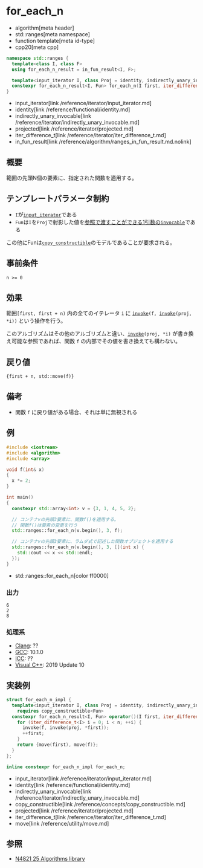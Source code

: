 # for_each_n
* algorithm[meta header]
* std::ranges[meta namespace]
* function template[meta id-type]
* cpp20[meta cpp]

```cpp
namespace std::ranges {
  template<class I, class F>
  using for_each_n_result = in_fun_result<I, F>;

  template<input_iterator I, class Proj = identity, indirectly_unary_invocable<projected<I, Proj>> Fun>
  constexpr for_each_n_result<I, Fun> for_each_n(I first, iter_difference_t<I> n, Fun f, Proj proj = {});
}
```
* input_iterator[link /reference/iterator/input_iterator.md]
* identity[link /reference/functional/identity.md]
* indirectly_unary_invocable[link /reference/iterator/indirectly_unary_invocable.md]
* projected[link /reference/iterator/projected.md]
* iter_difference_t[link /reference/iterator/iter_difference_t.md]
* in_fun_result[link /reference/algorithm/ranges_in_fun_result.md.nolink]

## 概要
範囲の先頭N個の要素に、指定された関数を適用する。

## テンプレートパラメータ制約
- `I`が[`input_iterator`](/reference/iterator/input_iterator.md)である
- `Fun`は`I`を`Proj`で射影した値を[参照で渡すことができる1引数の`invocable`](/reference/iterator/indirectly_unary_invocable.md)である

この他にFunは[`copy_constructible`](/reference/concepts/copy_constructible.md)のモデルであることが要求される。


## 事前条件
`n >= 0`

## 効果
範囲`[first, first + n)` 内の全てのイテレータ `i` に [`invoke`](/reference/functional/invoke.md)`(f, `[`invoke`](/reference/functional/invoke.md)`(proj, *i))` という操作を行う。

このアルゴリズムはその他のアルゴリズムと違い、[`invoke`](/reference/functional/invoke.md)`(proj, *i)` が書き換え可能な参照であれば、関数 `f` の内部でその値を書き換えても構わない。

## 戻り値
`{first + n, std::move(f)}`

## 備考
- 関数 `f` に戻り値がある場合、それは単に無視される

## 例
```cpp example
#include <iostream>
#include <algorithm>
#include <array>

void f(int& x)
{
  x *= 2;
}

int main()
{
  constexpr std::array<int> v = {3, 1, 4, 5, 2};

  // コンテナvの先頭3要素に、関数f()を適用する。
  // 関数f()は要素の変更を行う
  std::ranges::for_each_n(v.begin(), 3, f);

  // コンテナvの先頭3要素に、ラムダ式で記述した関数オブジェクトを適用する
  std::ranges::for_each_n(v.begin(), 3, [](int x) {
    std::cout << x << std::endl;
  });
}
```
* std::ranges::for_each_n[color ff0000]

### 出力
```
6
2
8
```


### 処理系
- [Clang](/implementation.md#clang): ??
- [GCC](/implementation.md#gcc): 10.1.0
- [ICC](/implementation.md#icc): ??
- [Visual C++](/implementation.md#visual_cpp): 2019 Update 10


## 実装例
```cpp
struct for_each_n_impl {
  template<input_iterator I, class Proj = identity, indirectly_unary_invocable<projected<I, Proj>> Fun>
    requires copy_constructible<Fun>
  constexpr for_each_n_result<I, Fun> operator()(I first, iter_difference_t<I> n, Fun f, Proj proj = {}) {
    for (iter_difference_t<I> i = 0; i < n; ++i) {
      invoke(f, invoke(proj, *first));
      ++first;
    }
    return {move(first), move(f)};
  }
};

inline constexpr for_each_n_impl for_each_n;
```
* input_iterator[link /reference/iterator/input_iterator.md]
* identity[link /reference/functional/identity.md]
* indirectly_unary_invocable[link /reference/iterator/indirectly_unary_invocable.md]
* copy_constructible[link /reference/concepts/copy_constructible.md]
* projected[link /reference/iterator/projected.md]
* iter_difference_t[link /reference/iterator/iter_difference_t.md]
* move[link /reference/utility/move.md]


## 参照
- [N4821 25 Algorithms library](https://timsong-cpp.github.io/cppwp/n4861/algorithms)
